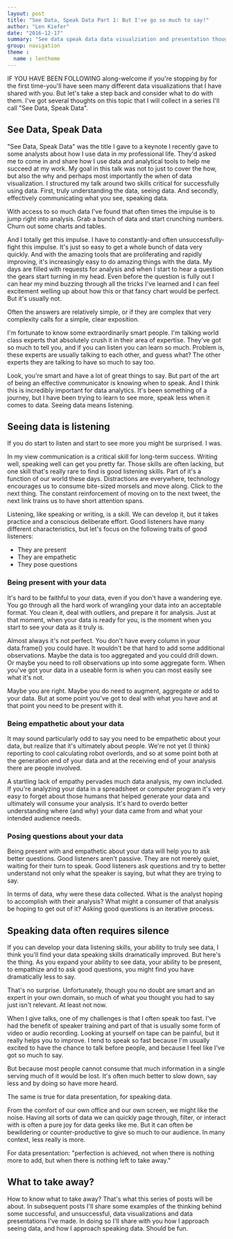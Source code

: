 ```yaml
---
layout: post
title: "See Data, Speak Data Part 1: But I've go so much to say!"
author: "Len Kiefer"
date: "2016-12-17"
summary: "See data speak data data visualziation and presentation thoughts"
group: navigation
theme :
  name : lentheme
---
```


IF YOU HAVE BEEN FOLLOWING along-welcome if you're stopping by for the first time-you'll have seen many different data visualizations that I have shared with you.  But let's take a step back and consider what to do with them.  I've got several thoughts on this topic that I will collect in a series I'll call "See Data, Speak Data".

## See Data, Speak Data

"See Data, Speak Data" was the title I gave to a keynote I recently gave to some analysts about how I use data in my professional life.  They'd asked me to come in and share how I use data and analytical tools to help me succeed at my work. My goal in this talk was not to just to cover the how, but also the why and perhaps most importantly the when of data visualization.  I structured my talk around two skills critical for successfully using data.  First, truly understanding the data, seeing data. And secondly, effectively communicating what you see, speaking data.

With access to so much data I've found that often times the impulse is to jump right into analysis.  Grab a bunch of data and start crunching numbers. Churn out some charts and tables.

And I totally get this impulse.  I have to constantly-and often unsuccessfully-fight this impulse. It's just so easy to get a whole bunch of data very quickly. And with the amazing tools that are proliferating and rapidly improving, it's increasingly easy to do amazing things with the data.  My days are filled with requests for analysis and when I start to hear a question the gears start turning in my head.  Even before the question is fully out I can hear my mind buzzing through all the tricks I've learned and I can feel excitement welling up about how this or that fancy chart would be perfect.
But it's usually not.

Often the answers are relatively simple, or if they are complex that very complexity calls for a simple, clear exposition.

I'm fortunate to know some extraordinarily smart people.  I'm talking world class experts that absolutely crush it in their area of expertise.  They've got so much to tell you, and if you can listen you can learn so much.  Problem is, these experts are usually talking to each other, and guess what?  The other experts they are talking to have so much to say too.

Look, you're smart and have a lot of great things to say. But part of the art of being an effective communicator is knowing when to speak.  And I think this is incredibly important for data analytics.  It's been something of a journey, but I have been trying to learn to see more, speak less when it comes to data. Seeing data means listening.

## Seeing data is listening

If you do start to listen and start to see more you might be surprised.  I was.

In my view communication is a critical skill for long-term success.  Writing well, speaking well can get you pretty far.  Those skills are often lacking, but one skill that's really rare to find is good listening skills.  Part of it's a function of our world these days.  Distractions are everywhere, technology encourages us to consume bite-sized morsels and move along. Click to the next thing.  The constant reinforcement of moving on to the next tweet, the next link trains us to have short attention spans.

Listening, like speaking or writing, is a skill.  We can develop it, but it takes practice and a conscious deliberate effort.  Good listeners have many different characteristics, but let's focus on the following traits of good listeners:

* They are present
* They are empathetic
* They pose questions

### Being present with your data

It's hard to be faithful to your data, even if you don't have a wandering eye.  You go through all the hard work of wrangling your data into an acceptable format.  You clean it, deal with outliers, and prepare it for analysis.  Just at that moment, when your data is ready for you, is the moment when you start to see your data as it truly is.

Almost always it's not perfect.  You don't have every column in your data.frame() you could have.  It wouldn't be that hard to add some additional observations.  Maybe the data is too aggregated and you could drill down.  Or maybe you need to roll observations up into some aggregate form.  When you've got your data in a useable form is when you can most easily see what it's not.

Maybe you are right. Maybe you do need to augment, aggregate or add to your data. But at some point you've got to deal with what you have and at that point you need to be present with it. 

### Being empathetic about your data

It may sound particularly odd to say you need to be empathetic about your data, but realize that it's ultimately about people. We're not yet (I think) reporting to cool calculating robot overlords, and so at some point both at the generation end of your data and at the receiving end of your analysis there are people involved. 

A startling lack of empathy pervades much data analysis, my own included.  If you're analyzing your data in a spreadsheet or computer program it's very easy to forget about those humans that helped generate your data and ultimately will consume your analysis. It's hard to overdo better understanding where (and why) your data came from and what your intended audience needs. 

### Posing questions about your data

Being present with and empathetic about your data will help you to ask better questions.  Good listeners aren't passive. They are not merely quiet, waiting for their turn to speak.  Good listeners ask questions and try to better understand not only what the speaker is saying, but what they are trying to say.

In terms of data, why were these data collected. What is the analyst hoping to accomplish with their analysis?  What might a consumer of that analysis be hoping to get out of it?  Asking good questions is an iterative process.  

## Speaking data often requires silence

If you can develop your data listening skills, your ability to truly see data, I think you'll find your data speaking skills dramatically improved.  But here's the thing.  As you expand your ability to see data, your ability to be present, to empathize and to ask good questions, you might find you have dramatically less to say.

That's no surprise.  Unfortunately, though you no doubt are smart and an expert in your own domain, so much of what you thought you had to say just isn't relevant. At least not now.

When I give talks, one of my challenges is that I often speak too fast.  I've had the benefit of speaker training and part of that is usually some form of video or audio recording. Looking at yourself on tape can be painful, but it really helps you to improve.  I tend to speak so fast because I'm usually excited to have the chance to talk before people, and because I feel like I've got so much to say.

But because most people cannot consume that much information in a single serving much of it would be lost.  It's often much better to slow down, say less and by doing so have more heard.

The same is true for data presentation, for speaking data.  

From the comfort of our own office and our own screen, we might like the noise.  Having all sorts of data we can quickly page through, filter, or interact with is often a pure joy for data geeks like me.  But it can often be bewildering or counter-productive to give so much to our audience.  In many context, less really is more.  

For data presentation: "perfection is achieved, not when there is nothing more to add, but when there is nothing left to take away."

## What to take away?

How to know what to take away?  That's what this series of posts will be about.  In subsequent posts I'll share some examples of the thinking behind some successful, and unsuccessful, data visualizations and data presentations I've made.  In doing so I'll share with you how I approach seeing data, and how I approach speaking data. Should be fun.
